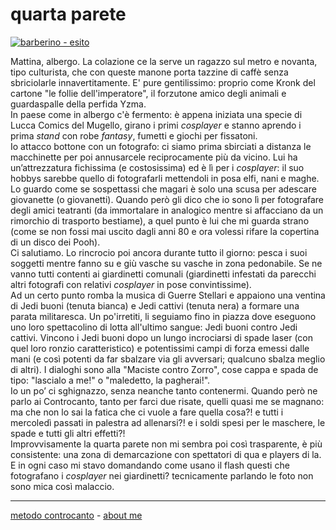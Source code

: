 # quarta parete  

[![](https://live.staticflickr.com/65535/51793594995_ab9a4e8673_c.jpg "barberino - esito")](https://flic.kr/s/aHBqjzwAJ2)   

Mattina, albergo. La colazione ce la serve un ragazzo sul metro e novanta, tipo culturista, che con queste manone porta tazzine di caffè senza sbriciolarle innavertitamente. E' pure gentilissimo: proprio come Kronk del cartone "le follie dell'imperatore", il forzutone amico degli animali e guardaspalle della perfida Yzma.  
In paese come in albergo c'è fermento: è appena iniziata una specie di Lucca Comics del Mugello, girano i primi *cosplayer* e stanno aprendo i prima *stand* con robe *fantasy*, fumetti e giochi per fissatoni.  
Io attacco bottone con un fotografo: ci siamo prima sbirciati a distanza le macchinette per poi annusarcele reciprocamente più da vicino. Lui ha un’attrezzatura fichissima (e costosissima) ed è lì per i *cosplayer*: il suo hobbys sarebbe quello di fotografarli mettendoli in posa elfi, nani e maghe. Lo guardo come se sospettassi che magari è solo una scusa per adescare giovanette (o giovanetti). Quando però gli dico che io sono lì per fotografare degli amici teatranti (da immortalare in analogico mentre si affacciano da un rimorchio di trasporto bestiame), a quel punto è lui che mi guarda strano (come se non fossi mai uscito dagli anni 80 e ora volessi rifare la copertina di un disco dei Pooh).  
Ci salutiamo. Lo rincrocio poi ancora durante tutto il giorno: pesca i suoi soggetti mentre fanno su e giù vasche su vasche in zona pedonabile. Se ne vanno tutti contenti ai giardinetti comunali (giardinetti infestati da parecchi altri fotografi con relativi *cosplayer* in pose convintissime).  
Ad un certo punto romba la musica di Guerre Stellari e appaiono una ventina di Jedi buoni (tenuta bianca) e Jedi cattivi (tenuta nera) a formare una parata militaresca. Un po'irretiti, li seguiamo fino in piazza dove eseguono uno loro spettacolino di lotta all'ultimo sangue: Jedi buoni contro Jedi cattivi. Vincono i Jedi buoni dopo un lungo incrociarsi di spade laser (con quel loro ronzio caratteristico) e potentissimi campi di forza emessi dalle mani (e così potenti da far sbalzare via gli avversari; qualcuno sbalza meglio di altri). I dialoghi sono alla "Maciste contro Zorro", cose cappa e spada de tipo: "lascialo a me!" o "maledetto, la pagherai!".  
Io un po’ ci sghignazzo, senza neanche tanto contenermi. Quando però ne parlo ai Controcanto, tanto per farci due risate, quelli quasi me se magnano: ma che non lo sai la fatica che ci vuole a fare quella cosa?! e tutti i mercoledì passati in palestra ad allenarsi?! e i soldi spesi per le maschere, le spade e tutti gli altri effetti?!   
Improvvisamente la quarta parete non mi sembra poi così trasparente, è più consistente: una zona di demarcazione con spettatori di qua e players di la. E in ogni caso mi stavo domandando come usano il flash questi che fotografano i *cosplayer* nei giardinetti? tecnicamente parlando le foto non sono mica così malaccio.  

---   
[metodo controcanto](https://cacioman.github.io/controcanto000.html) - [about me](https://about.me/cacioman) 
